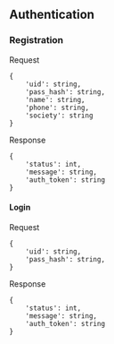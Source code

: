 ## Authentication

### Registration

Request

```
{
    'uid': string,
    'pass_hash': string,
    'name': string,
    'phone': string,
    'society': string
}
```

Response

```
{
    'status': int,
    'message': string,
    'auth_token': string
}
```

#### Login

Request

```
{
    'uid': string,
    'pass_hash': string,
}
```

Response

```
{
    'status': int,
    'message': string,
    'auth_token': string
}
```